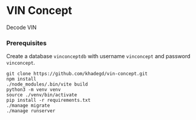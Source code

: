 # VIN Concept

Decode VIN

### Prerequisites
Create a database `vinconceptdb` with username `vinconcept` and password `vinconcept`.

```
git clone https://github.com/khadegd/vin-concept.git
npm install
./node_modules/.bin/vite build
python3 -m venv venv
source ./venv/bin/activate
pip install -r requirements.txt
./manage migrate
./manage runserver
```

